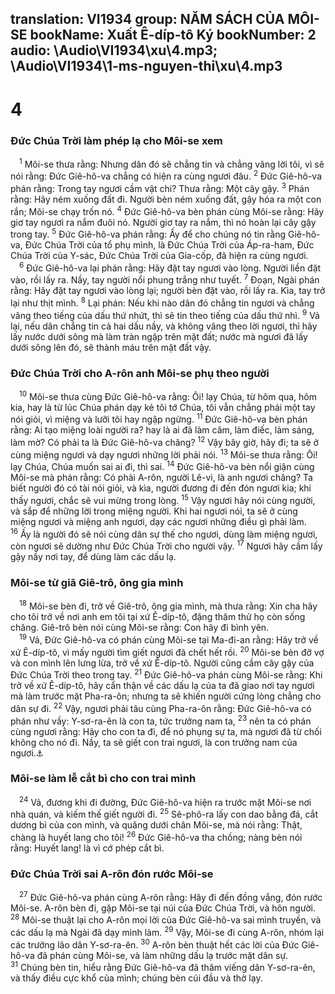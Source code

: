 translation: VI1934
group: NĂM SÁCH CỦA MÔI-SE
bookName: Xuất Ê-díp-tô Ký 
bookNumber: 2
audio: \Audio\VI1934\xu\4.mp3; \Audio\VI1934\1-ms-nguyen-thi\xu\4.mp3
-------

<div class="title"><h1>4</h1><h3>Đức Chúa Trời làm phép lạ cho Môi-se xem</h3></div>
<span class="verse xu_4_1"> <sup>1</sup> Môi-se thưa rằng: Nhưng dân đó sẽ chẳng tin và chẳng vâng lời tôi, vì sẽ nói rằng: Đức Giê-hô-va chẳng có hiện ra cùng ngươi đâu. </span>
<span class="verse xu_4_2"><sup>2</sup> Đức Giê-hô-va phán rằng: Trong tay ngươi cầm vật chi? Thưa rằng: Một cây gậy. </span>
<span class="verse xu_4_3"><sup>3</sup> Phán rằng: Hãy ném xuống đất đi. Người bèn ném xuống đất, gậy hóa ra một con rắn; Môi-se chạy trốn nó. </span>
<span class="verse xu_4_4"><sup>4</sup> Đức Giê-hô-va bèn phán cùng Môi-se rằng: Hãy giơ tay ngươi ra nắm đuôi nó. Người giơ tay ra nắm, thì nó hoàn lại cây gậy trong tay. </span>
<span class="verse xu_4_5"><sup>5</sup> Đức Giê-hô-va phán rằng: Ấy để cho chúng nó tin rằng Giê-hô-va, Đức Chúa Trời của tổ phụ mình, là Đức Chúa Trời của Áp-ra-ham, Đức Chúa Trời của Y-sác, Đức Chúa Trời của Gia-cốp, đã hiện ra cùng ngươi. <br/></span>
<span class="verse xu_4_6"> <sup>6</sup> Đức Giê-hô-va lại phán rằng: Hãy đặt tay ngươi vào lòng. Người liền đặt vào, rồi lấy ra. Nầy, tay người nổi phung trắng như tuyết. </span>
<span class="verse xu_4_7"><sup>7</sup> Đoạn, Ngài phán rằng: Hãy đặt tay ngươi vào lòng lại; người bèn đặt vào, rồi lấy ra. Kìa, tay trở lại như thịt mình. </span>
<span class="verse xu_4_8"><sup>8</sup> Lại phán: Nếu khi nào dân đó chẳng tin ngươi và chẳng vâng theo tiếng của dấu thứ nhứt, thì sẽ tin theo tiếng của dấu thứ nhì. </span>
<span class="verse xu_4_9"><sup>9</sup> Vả lại, nếu dân chẳng tin cả hai dấu nầy, và không vâng theo lời ngươi, thì hãy lấy nước dưới sông mà làm tràn ngập trên mặt đất; nước mà ngươi đã lấy dưới sông lên đó, sẽ thành máu trên mặt đất vậy. <br/></span>
<div class="title"><h3>Đức Chúa Trời cho A-rôn anh Môi-se phụ theo người</h3></div>
<span class="verse xu_4_10"> <sup>10</sup> Môi-se thưa cùng Đức Giê-hô-va rằng: Ôi! lạy Chúa, từ hôm qua, hôm kia, hay là từ lúc Chúa phán dạy kẻ tôi tớ Chúa, tôi vẫn chẳng phải một tay nói giỏi, vì miệng và lưỡi tôi hay ngập ngừng. </span>
<span class="verse xu_4_11"><sup>11</sup> Đức Giê-hô-va bèn phán rằng: Ai tạo miệng loài người ra? hay là ai đã làm câm, làm điếc, làm sáng, làm mờ? Có phải ta là Đức Giê-hô-va chăng? </span>
<span class="verse xu_4_12"><sup>12</sup> Vậy bây giờ, hãy đi; ta sẽ ở cùng miệng ngươi và dạy ngươi những lời phải nói. </span>
<span class="verse xu_4_13"><sup>13</sup> Môi-se thưa rằng: Ôi! lạy Chúa, Chúa muốn sai ai đi, thì sai. </span>
<span class="verse xu_4_14"><sup>14</sup> Đức Giê-hô-va bèn nổi giận cùng Môi-se mà phán rằng: Có phải A-rôn, người Lê-vi, là anh ngươi chăng? Ta biết người đó có tài nói giỏi, và kìa, người đương đi đến đón ngươi kia; khi thấy ngươi, chắc sẽ vui mừng trong lòng. </span>
<span class="verse xu_4_15"><sup>15</sup> Vậy ngươi hãy nói cùng người, và sắp để những lời trong miệng người. Khi hai ngươi nói, ta sẽ ở cùng miệng ngươi và miệng anh ngươi, dạy các ngươi những điều gì phải làm. </span>
<span class="verse xu_4_16"><sup>16</sup> Ấy là người đó sẽ nói cùng dân sự thế cho ngươi, dùng làm miệng ngươi, còn ngươi sẽ dường như Đức Chúa Trời cho người vậy. </span>
<span class="verse xu_4_17"><sup>17</sup> Ngươi hãy cầm lấy gậy nầy nơi tay, để dùng làm các dấu lạ. <br/></span>
<div class="title"><h3>Môi-se từ giã Giê-trô, ông gia mình</h3></div>
<span class="verse xu_4_18"> <sup>18</sup> Môi-se bèn đi, trở về Giê-trô, ông gia mình, mà thưa rằng: Xin cha hãy cho tôi trở về nơi anh em tôi tại xứ Ê-díp-tô, đặng thăm thử họ còn sống chăng. Giê-trô bèn nói cùng Môi-se rằng: Con hãy đi bình yên. <br/></span>
<span class="verse xu_4_19"> <sup>19</sup> Vả, Đức Giê-hô-va có phán cùng Môi-se tại Ma-đi-an rằng: Hãy trở về xứ Ê-díp-tô, vì mấy người tìm giết ngươi đã chết hết rồi. </span>
<span class="verse xu_4_20"><sup>20</sup> Môi-se bèn đỡ vợ và con mình lên lưng lừa, trở về xứ Ê-díp-tô. Người cũng cầm cây gậy của Đức Chúa Trời theo trong tay. </span>
<span class="verse xu_4_21"><sup>21</sup> Đức Giê-hô-va phán cùng Môi-se rằng: Khi trở về xứ Ê-díp-tô, hãy cẩn thận về các dấu lạ của ta đã giao nơi tay ngươi mà làm trước mặt Pha-ra-ôn; nhưng ta sẽ khiến người cứng lòng chẳng cho dân sự đi. </span>
<span class="verse xu_4_22"><sup>22</sup> Vậy, ngươi phải tâu cùng Pha-ra-ôn rằng: Đức Giê-hô-va có phán như vầy: Y-sơ-ra-ên là con ta, tức trưởng nam ta, </span>
<span class="verse xu_4_23"><sup>23</sup> nên ta có phán cùng ngươi rằng: Hãy cho con ta đi, để nó phụng sự ta, mà ngươi đã từ chối không cho nó đi. Nầy, ta sẽ giết con trai ngươi, là con trưởng nam của ngươi.<a data-toggle="tooltip" data-placement="bottom" title="Xu 12:29">⚓</a><br/></span>
<div class="title"><h3>Môi-se làm lễ cắt bì cho con trai mình</h3></div>
<span class="verse xu_4_24"> <sup>24</sup> Vả, đương khi đi đường, Đức Giê-hô-va hiện ra trước mặt Môi-se nơi nhà quán, và kiếm thế giết người đi. </span>
<span class="verse xu_4_25"><sup>25</sup> Sê-phô-ra lấy con dao bằng đá, cắt dương bì của con mình, và quăng dưới chân Môi-se, mà nói rằng: Thật, chàng là huyết lang cho tôi! </span>
<span class="verse xu_4_26"><sup>26</sup> Đức Giê-hô-va tha chồng; nàng bèn nói rằng: Huyết lang! là vì cớ phép cắt bì. <br/></span>
<div class="title"><h3>Đức Chúa Trời sai A-rôn đón rước Môi-se</h3></div>
<span class="verse xu_4_27"> <sup>27</sup> Đức Giê-hô-va phán cùng A-rôn rằng: Hãy đi đến đồng vắng, đón rước Môi-se. A-rôn bèn đi, gặp Môi-se tại núi của Đức Chúa Trời, và hôn người. </span>
<span class="verse xu_4_28"><sup>28</sup> Môi-se thuật lại cho A-rôn mọi lời của Đức Giê-hô-va sai mình truyền, và các dấu lạ mà Ngài đã dạy mình làm. </span>
<span class="verse xu_4_29"><sup>29</sup> Vậy, Môi-se đi cùng A-rôn, nhóm lại các trưởng lão dân Y-sơ-ra-ên. </span>
<span class="verse xu_4_30"><sup>30</sup> A-rôn bèn thuật hết các lời của Đức Giê-hô-va đã phán cùng Môi-se, và làm những dấu lạ trước mặt dân sự. </span>
<span class="verse xu_4_31"><sup>31</sup> Chúng bèn tin, hiểu rằng Đức Giê-hô-va đã thăm viếng dân Y-sơ-ra-ên, và thấy điều cực khổ của mình; chúng bèn cúi đầu và thờ lạy. <br/></span>
